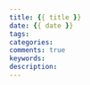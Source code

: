 ```yaml
---
title: {{ title }}
date: {{ date }}
tags:
categories:
comments: true
keywords: 
description:
---
```


